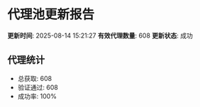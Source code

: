 # 代理池更新报告

**更新时间**: 2025-08-14 15:21:27
**有效代理数量**: 608
**更新状态**:  成功

## 代理统计
- 总获取: 608
- 验证通过: 608
- 成功率: 100%
